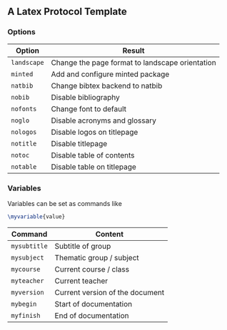 ## A Latex Protocol Template

### Options
Option | Result
------ | ------
`landscape` | Change the page format to landscape orientation
`minted` | Add and configure minted package
`natbib` | Change bibtex backend to natbib
`nobib` | Disable bibliography
`nofonts` | Change font to default
`noglo` | Disable acronyms and glossary
`nologos` | Disable logos on titlepage
`notitle` | Disable titlepage
`notoc` | Disable table of contents
`notable` | Disable table on titlepage

### Variables
Variables can be set as commands like
```tex
\myvariable{value}
```

Command | Content
------- | -------
`mysubtitle` | Subtitle of group
`mysubject` | Thematic group / subject
`mycourse` | Current course / class
`myteacher` | Current teacher
`myversion` | Current version of the document
`mybegin` | Start of documentation
`myfinish` | End of documentation
